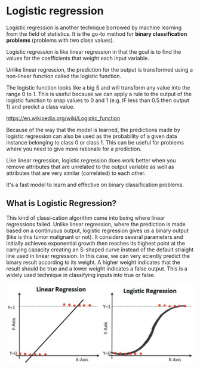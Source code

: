 # Logistic regression

Logistic regression is another technique borrowed by machine learning from the field of statistics. It is the go-to method for **binary classification problems** (problems with two class values).

Logistic regression is like linear regression in that the goal is to find the values for the coefficients that weight each input variable.

Unlike linear regression, the prediction for the output is transformed using a non-linear function called the logistic function.

The logistic function looks like a big S and will transform any value into the range 0 to 1. This is useful because we can apply a rule to the output of the logistic function to snap values to 0 and 1 (e.g. IF less than 0.5 then output 1) and predict a class value.

<https://en.wikipedia.org/wiki/Logistic_function>

Because of the way that the model is learned, the predictions made by logistic regression can also be used as the probability of a given data instance belonging to class 0 or class 1. This can be useful for problems where you need to give more rationale for a prediction.

Like linear regression, logistic regression does work better when you remove attributes that are unrelated to the output variable as well as attributes that are very similar (correlated) to each other.

It's a fast model to learn and effective on binary classification problems.

## What is Logistic Regression?

This kind of classi‑cation algorithm came into being where linear regressions failed. Unlike linear regression, where the prediction is made based on a continuous output, logistic regression gives us a binary output (like is this tumor malignant or not). It considers several parameters and initially achieves exponential growth then reaches its highest point at the carrying capacity creating an S-shaped curve instead of the default straight line used in linear regression. In this case, we can very eciently predict the binary result according to its weight. A higher weight indicates that the result should be true and a lower weight indicates a false output. This is a widely used technique in classifying inputs into true or false.

![image](../../media/Logistic-regression-image1.jpg)
